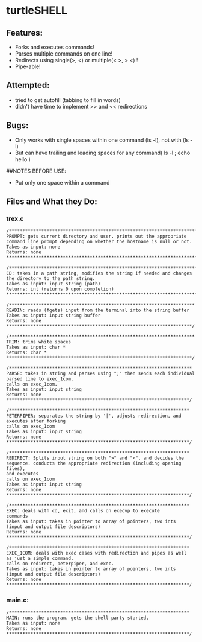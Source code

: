 # turtleSHELL

## Features:
*   Forks and executes commands!
*   Parses multiple commands on one line!
*   Redirects using single(>, <) or multiple(< >, > <) !
*   Pipe-able!

## Attempted:
* tried to get autofill (tabbing to fill in words)
* didn't have time to implement >> and << redirections 

## Bugs:
* Only works with single spaces within one command (ls -l), not with (ls     -l)
* But can have trailing and leading spaces for any command(     ls -l       ;       echo hello     )

##NOTES BEFORE USE:
* Put only one space within a command

## Files and What they Do:

### trex.c
```
/**********************************************************************
PROMPT: gets current directory and user. prints out the appropriate 
command line prompt depending on whether the hostname is null or not.  
Takes as input: none  
Returns: none 
***********************************************************************/  

/**********************************************************************
CD: takes in a path string, modifies the string if needed and changes 
the directory to the path string.  
Takes as input: input string (path)  
Returns: int (returns 0 upon completion) 
***********************************************************************/

/*********************************************************************
READIN: reads (fgets) input from the terminal into the string buffer 
Takes as input: input string buffer 
Returns: none 
*********************************************************************/

/*********************************************************************
TRIM: trims white spaces
Takes as input: char *
Returns: char *
*********************************************************************/

/********************************************************************
PARSE: takes in string and parses using ";" then sends each individual 
parsed line to exec_1com. 
calls on exec_1com.  
Takes as input: input string  
Returns: none 
********************************************************************/

/*******************************************************************
PETERPIPER: separates the string by '|', adjusts redirection, and 
executes after forking
calls on exec_1com
Takes as input: input string  
Returns: none 
********************************************************************/

/*******************************************************************
REDIRECT: Splits input string on both ">" and "<", and decides the 
sequence. conducts the appropriate redirection (including opening files),
and executes 
calls on exec_1com
Takes as input: input string  
Returns: none 
********************************************************************/

/*******************************************************************
EXEC: deals with cd, exit, and calls on execvp to execute
commands
Takes as input: takes in pointer to array of pointers, two ints 
(input and output file descriptors)  
Returns: none 
********************************************************************/

/*******************************************************************
EXEC_1COM: deals with exec cases with redirection and pipes as well
as just a simple command.
calls on redirect, peterpiper, and exec.
Takes as input: takes in pointer to array of pointers, two ints 
(input and output file descriptors)  
Returns: none 
********************************************************************/
```
### main.c:
```
/*******************************************************************
MAIN: runs the program. gets the shell party started.
Takes as input: none  
Returns: none 
********************************************************************/
```
